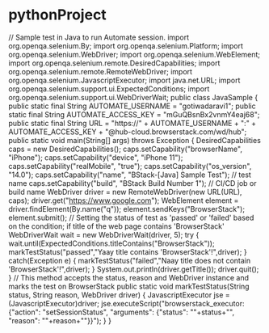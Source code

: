 # pythonProject
// Sample test in Java to run Automate session.
import org.openqa.selenium.By;
import org.openqa.selenium.Platform;
import org.openqa.selenium.WebDriver;
import org.openqa.selenium.WebElement;
import org.openqa.selenium.remote.DesiredCapabilities;
import org.openqa.selenium.remote.RemoteWebDriver;
import org.openqa.selenium.JavascriptExecutor;
import java.net.URL;
import org.openqa.selenium.support.ui.ExpectedConditions;
import org.openqa.selenium.support.ui.WebDriverWait;
public class JavaSample {
  public static final String AUTOMATE_USERNAME = "gotiwadaravi1";
  public static final String AUTOMATE_ACCESS_KEY = "mGuQBsnBx2vnmY4eaj68";
  public static final String URL = "https://" + AUTOMATE_USERNAME + ":" + AUTOMATE_ACCESS_KEY + "@hub-cloud.browserstack.com/wd/hub";
  public static void main(String[] args) throws Exception {
    DesiredCapabilities caps = new DesiredCapabilities();
    caps.setCapability("browserName", "iPhone");
    caps.setCapability("device", "iPhone 11");
    caps.setCapability("realMobile", "true");
    caps.setCapability("os_version", "14.0");
    caps.setCapability("name", "BStack-[Java] Sample Test"); // test name
    caps.setCapability("build", "BStack Build Number 1"); // CI/CD job or build name
    WebDriver driver = new RemoteWebDriver(new URL(URL), caps);
    driver.get("https://www.google.com");
    WebElement element = driver.findElement(By.name("q"));
    element.sendKeys("BrowserStack");
    element.submit();
    // Setting the status of test as 'passed' or 'failed' based on the condition; if title of the web page contains 'BrowserStack'
    WebDriverWait wait = new WebDriverWait(driver, 5);
    try {
    	wait.until(ExpectedConditions.titleContains("BrowserStack"));
    	markTestStatus("passed","Yaay title contains 'BrowserStack'!",driver);
    }
    catch(Exception e) {
    	markTestStatus("failed","Naay title does not contain 'BrowserStack'!",driver);
    }
    System.out.println(driver.getTitle());
    driver.quit();
  }
  // This method accepts the status, reason and WebDriver instance and marks the test on BrowserStack
  public static void markTestStatus(String status, String reason, WebDriver driver) {
	JavascriptExecutor jse = (JavascriptExecutor)driver;
	jse.executeScript("browserstack_executor: {\"action\": \"setSessionStatus\", \"arguments\": {\"status\": \""+status+"\", \"reason\": \""+reason+"\"}}");
  }
} 
